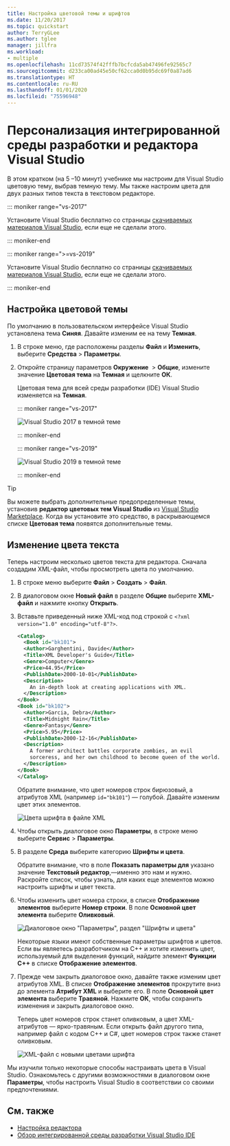 ```yaml
---
title: Настройка цветовой темы и шрифтов
ms.date: 11/20/2017
ms.topic: quickstart
author: TerryGLee
ms.author: tglee
manager: jillfra
ms.workload:
- multiple
ms.openlocfilehash: 11cd73574f42fffb7bcfcda5ab47496fe92565c7
ms.sourcegitcommit: d233ca00ad45e50cf62cca0d0b95dc69f0a87ad6
ms.translationtype: HT
ms.contentlocale: ru-RU
ms.lasthandoff: 01/01/2020
ms.locfileid: "75596948"
---
```

# <a name="personalize-the-visual-studio-ide-and-editor"></a>Персонализация интегрированной среды разработки и редактора Visual Studio

В этом кратком (на 5 –10 минут) учебнике мы настроим для Visual Studio цветовую тему, выбрав темную тему. Мы также настроим цвета для двух разных типов текста в текстовом редакторе.

::: moniker range="vs-2017"

Установите Visual Studio бесплатно со страницы [скачиваемых материалов Visual Studio](https://visualstudio.microsoft.com/vs/older-downloads/?utm_medium=microsoft&utm_source=docs.microsoft.com&utm_campaign=vs+2017+download), если еще не сделали этого.

::: moniker-end

::: moniker range=">=vs-2019"

Установите Visual Studio бесплатно со страницы [скачиваемых материалов Visual Studio](https://visualstudio.microsoft.com/downloads), если еще не сделали этого.

::: moniker-end

## <a name="set-the-color-theme"></a>Настройка цветовой темы

По умолчанию в пользовательском интерфейсе Visual Studio установлена тема **Синяя**. Давайте изменим ее на тему **Темная**.

1. В строке меню, где расположены разделы **Файл** и **Изменить**, выберите **Средства** > **Параметры**.

1. Откройте страницу параметров **Окружение**  > **Общие**, измените значение **Цветовая тема** на **Темная** и щелкните **ОК**.

   Цветовая тема для всей среды разработки (IDE) Visual Studio изменяется на **Темная**.

   ::: moniker range="vs-2017"

   ![Visual Studio 2017 в темной теме](media/quickstart-personalize-dark-theme.png)

   ::: moniker-end

   ::: moniker range="vs-2019"

   ![Visual Studio 2019 в темной теме](media/vs-2019/dark-theme.png)

   ::: moniker-end

> [!TIP]
> Вы можете выбрать дополнительные предопределенные темы, установив **редактор цветовых тем Visual Studio** из [Visual Studio Marketplace](https://marketplace.visualstudio.com/items?itemName=VisualStudioPlatformTeam.VisualStudio2017ColorThemeEditor). Когда вы установите это средство, в раскрывающемся списке **Цветовая тема** появятся дополнительные темы.

## <a name="change-text-color"></a>Изменение цвета текста

Теперь настроим несколько цветов текста для редактора. Сначала создадим XML-файл, чтобы просмотреть цвета по умолчанию.

1. В строке меню выберите **Файл** > **Создать** > **Файл**.

1. В диалоговом окне **Новый файл** в разделе **Общие** выберите **XML-файл** и нажмите кнопку **Открыть**.

1. Вставьте приведенный ниже XML-код под строкой с `<?xml version="1.0" encoding="utf-8"?>`.

   ```xml
   <Catalog>
     <Book id="bk101">
     <Author>Garghentini, Davide</Author>
     <Title>XML Developer's Guide</Title>
     <Genre>Computer</Genre>
     <Price>44.95</Price>
     <PublishDate>2000-10-01</PublishDate>
     <Description>
       An in-depth look at creating applications with XML.
     </Description>
   </Book>
   <Book id="bk102">
     <Author>Garcia, Debra</Author>
     <Title>Midnight Rain</Title>
     <Genre>Fantasy</Genre>
     <Price>5.95</Price>
     <PublishDate>2000-12-16</PublishDate>
     <Description>
       A former architect battles corporate zombies, an evil
       sorceress, and her own childhood to become queen of the world.
     </Description>
   </Book>
   </Catalog>
   ```

   Обратите внимание, что цвет номеров строк бирюзовый, а атрибутов XML (например `id="bk101"`) — голубой. Давайте изменим цвет этих элементов.

   ![Цвета шрифта в файле XML](media/quickstart-personalize-xml-file.png)

1. Чтобы открыть диалоговое окно **Параметры**, в строке меню выберите **Сервис** > **Параметры**.

1. В разделе **Среда** выберите категорию **Шрифты и цвета**.

   Обратите внимание, что в поле **Показать параметры для** указано значение **Текстовый редактор**,&mdash;именно это нам и нужно. Раскройте список, чтобы узнать, для каких еще элементов можно настроить шрифты и цвет текста.

1. Чтобы изменить цвет номера строки, в списке **Отображение элементов** выберите **Номер строки**. В поле **Основной цвет элемента** выберите **Оливковый**.

   ![Диалоговое окно "Параметры", раздел "Шрифты и цвета"](media/quickstart-personalize-line-number-color.png)

   Некоторые языки имеют собственные параметры шрифтов и цветов. Если вы являетесь разработчиком на C++ и хотите изменить цвет, используемый для выделения функций, найдите элемент **Функции C++** в списке **Отображение элементов**.

1. Прежде чем закрыть диалоговое окно, давайте также изменим цвет атрибутов XML. В списке **Отображение элементов** прокрутите вниз до элемента **Атрибут XML** и выберите его. В поле **Основной цвет элемента** выберите **Травяной**. Нажмите **ОК**, чтобы сохранить изменения и закрыть диалоговое окно.

   Теперь цвет номеров строк станет оливковым, а цвет XML-атрибутов — ярко-травяным. Если открыть файл другого типа, например файл с кодом C++ и C#, цвет номеров строк также станет оливковым.

   ![XML-файл с новыми цветами шрифта](media/quickstart-personalize-xml-file-new-colors.png)

Мы изучили только некоторые способы настраивать цвета в Visual Studio. Ознакомьтесь с другими возможностями в диалоговом окне **Параметры**, чтобы настроить Visual Studio в соответствии со своими предпочтениями.

## <a name="see-also"></a>См. также

- [Настройка редактора](../ide/how-to-change-text-case-in-the-editor.md)
- [Обзор интегрированной среды разработки Visual Studio IDE](../get-started/visual-studio-ide.md)

